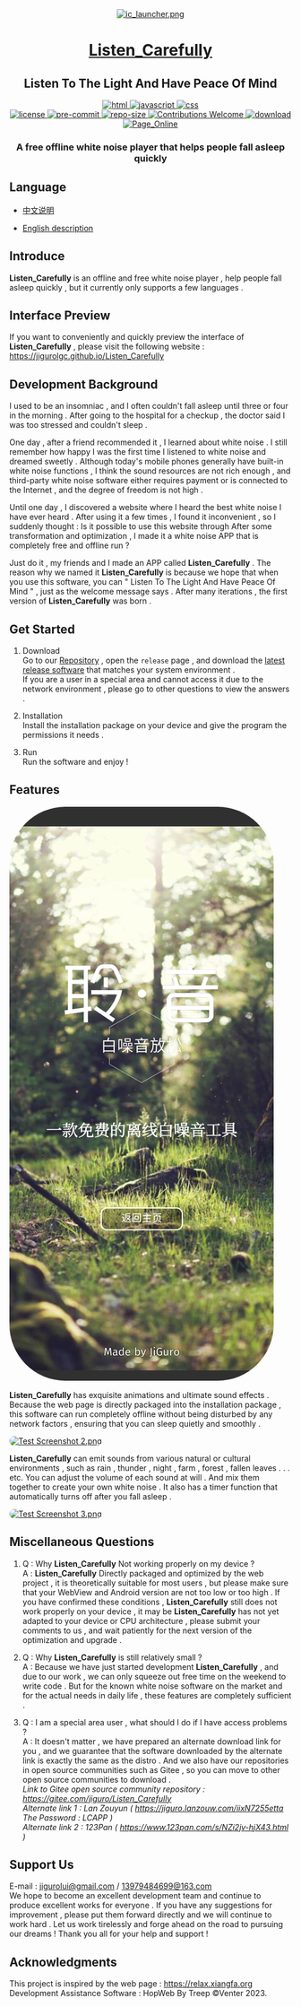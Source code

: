 <div align="center">
<!-- Title: -->
  <a href="https://github.com/JiGuroLGC/Listen_Carefully/">
    <img src="https://s2.loli.net/2024/07/21/OXExcDhuk9YSnzJ.png" height="150" alt="ic_launcher.png">
  </a>
  <h1><a href="https://github.com/JiGuroLGC/Listen_Carefully/">Listen_Carefully</a></h1>
  <h2>Listen To The Light And Have Peace Of Mind</h2>
<!-- Labels: -->
  <a href="https://github.com/JiGuroLGC/Listen_Carefully/blob/main/README.md">
    <img src="https://img.shields.io/badge/language-html-red?logo=html5" height="20" alt="html">
  </a>
  <a href="https://github.com/JiGuroLGC/Listen_Carefully/blob/main/README.md">
    <img src="https://img.shields.io/badge/language-javascript-white?logo=javascript&color=F7DF1E" height="20" alt="javascript">
  </a>
    <a href="https://github.com/JiGuroLGC/Listen_Carefully/blob/main/README.md">
    <img src="https://img.shields.io/badge/language-css-white?logo=css3" height="20" alt="css">
  </a><br>
  <!-- First row: -->
  <a href="https://github.com/JiGuroLGC/Listen_Carefully/blob/main/README.md">
    <img src="https://img.shields.io/github/license/JiGuroLGC/Listen_Carefully?color=pink&logo=bookstack&logoColor=pink" height="20" alt="license">
  </a>
  <a href="https://github.com/pre-commit/pre-commit">
    <img src="https://img.shields.io/badge/pre--commit-open-brightgreen?logo=pre-commit&logoColor=white" height="20" alt="pre-commit">
  </a>
  <a href="https://github.com/JiGuroLGC/Listen_Carefully">
    <img src="https://img.shields.io/github/repo-size/JiGuroLGC/Listen_Carefully" height="20" alt="repo-size">
  </a>
  <a href="https://github.com/JiGuroLGC/Listen_Carefully">
    <img src="https://img.shields.io/static/v1.svg?label=Contributions&message=Welcome&color=0059b3" height="20" alt="Contributions Welcome">
  </a>
  <a href="https://github.com/JiGuroLGC/Listen_Carefully/releases">
    <img src="https://img.shields.io/badge/download-lastest_now-white?branch=master&color=FF90E8" height="20" alt="download">
  </a>
  <a href="https://jigurolgc.github.io/Listen_Carefully">
    <img alt="Page_Online" src="https://img.shields.io/badge/webpage-online-white?branch=master&color=25A162">
  </a>
<!-- Short description: -->
  <h3>A free offline white noise player that helps people fall asleep quickly</h3>
</div>

## Language

* [中文说明](README.zh.md)

* [English description](README.md)

## Introduce

**Listen_Carefully** is an offline and free white noise player , help people fall asleep quickly , but it currently only supports a few languages .

## Interface Preview

If you want to conveniently and quickly preview the interface of **Listen_Carefully** , please visit the following website : https://jigurolgc.github.io/Listen_Carefully

##  Development Background

I used to be an insomniac , and I often couldn't fall asleep until three or four in the morning . After going to the hospital for a checkup , the doctor said I was too stressed and couldn't sleep . 

One day , after a friend recommended it , I learned about white noise . I still remember how happy I was the first time I listened to white noise and dreamed sweetly . Although today's mobile phones generally have built-in white noise functions , I think the sound resources are not rich enough , and third-party white noise software either requires payment or is connected to the Internet , and the degree of freedom is not high . 

Until one day , I discovered a website where I heard the best white noise I have ever heard . After using it a few times , I found it inconvenient , so I suddenly thought : Is it possible to use this website through After some transformation and optimization , I made it a white noise APP that is completely free and offline run ? 

Just do it , my friends and I made an APP called **Listen_Carefully** . The reason why we named it **Listen_Carefully** is because we hope that when you use this software, you can " Listen To The Light And Have Peace Of Mind " , just as the welcome message says . After many iterations , the first version of **Listen_Carefully** was born .

## Get Started

1. Download  
Go to our [Repository](https://github.com/JiGuroLGC/Listen_Carefully) , open the `release` page , and download the [latest release software](https://github.com/JiGuroLGC/Listen_Carefully/releases) that matches your system environment .  
If you are a user in a special area and cannot access it due to the network environment , please go to other questions to view the answers .

2. Installation  
Install the installation package on your device and give the program the permissions it needs .

3. Run  
Run the software and enjoy !

## Features

<a href="https://raw.githubusercontent.com/JiGuroLGC/Listen_Carefully/master/sample diagram/Sample1.png" target="_blank">
  <img src="https://raw.githubusercontent.com/JiGuroLGC/Listen_Carefully/master/sample diagram/Sample1.png" alt="Sample Diagram" style="border-radius: 100px">
</a>

**Listen_Carefully** has exquisite animations and ultimate sound effects . Because the web page is directly packaged into the installation package , this software can run completely offline without being disturbed by any network factors , ensuring that you can sleep quietly and smoothly .

<a href="https://s2.loli.net/2024/07/21/fVJtSQIurpwWvcs.png" target="_blank"><img src="https://s2.loli.net/2024/07/21/fVJtSQIurpwWvcs.png" alt="Test Screenshot 2.png" style="border-radius: 100px"></a>

**Listen_Carefully** can emit sounds from various natural or cultural environments , such as rain , thunder , night , farm , forest , fallen leaves . . . etc. You can adjust the volume of each sound at will . And mix them together to create your own white noise . It also has a timer function that automatically turns off after you fall asleep .

<a href="https://s2.loli.net/2024/07/21/8teAdvFOolCxBDV.png" target="_blank"><img src="https://s2.loli.net/2024/07/21/8teAdvFOolCxBDV.png" alt="Test Screenshot 3.png" style="border-radius: 100px"></a>

## Miscellaneous Questions

1. Q : Why **Listen_Carefully** Not working properly on my device ?  
   A  : **Listen_Carefully** Directly packaged and optimized by the web project , it is theoretically suitable for most users , but please make sure that your WebView and Android version are not too low or too high . If you have confirmed these conditions , **Listen_Carefully** still does not work properly on your device , it may be **Listen_Carefully** has not yet adapted to your device or CPU architecture , please submit your comments to us , and wait patiently for the next version of the optimization and upgrade .

2. Q : Why **Listen_Carefully** is still relatively small ?  
   A  : Because we have just started development **Listen_Carefully** , and due to our work , we can only squeeze out free time on the weekend to write code . But for the known white noise software on the market and for the actual needs in daily life , these features are completely sufficient .

3. Q : I am a special area user , what should I do if I have access problems ?  
   A  : It doesn't matter , we have prepared an alternate download link for you , and we guarantee that the software downloaded by the alternate link is exactly the same as the distro . And we also have our repositories in open source communities such as Gitee , so you can move to other open source communities to download .  
   *Link to Gitee open source community repository : https://gitee.com/jiguro/Listen_Carefully*  
   *Alternate link 1 : Lan Zouyun ( https://jiguro.lanzouw.com/iixN7255etta The Password : LCAPP )*  
   *Alternate link 2 : 123Pan ( https://www.123pan.com/s/NZi2jv-hjX43.html )*

## Support Us

E-mail : jigurolui@gmail.com / 13979484699@163.com  
We hope to become an excellent development team and continue to produce excellent works for everyone . If you have any suggestions for improvement , please put them forward directly and we will continue to work hard . Let us work tirelessly and forge ahead on the road to pursuing our dreams ! Thank you all for your help and support !

## Acknowledgments

This project is inspired by the web page : https://relax.xiangfa.org  
Development Assistance Software : HopWeb By Treep  ©Venter 2023.

